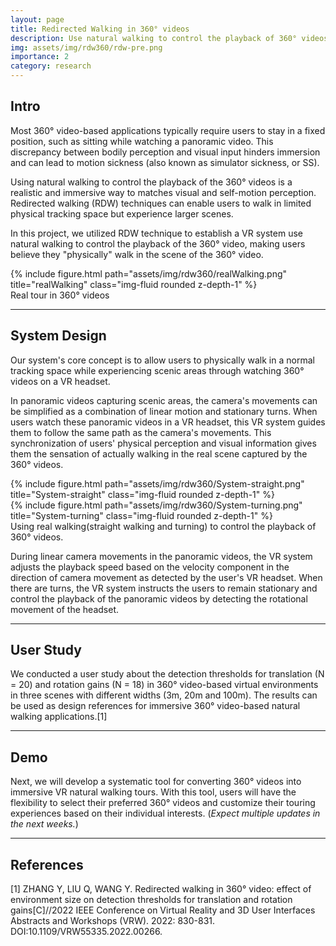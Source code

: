 ```yaml
---
layout: page
title: Redirected Walking in 360° videos
description: Use natural walking to control the playback of 360° videos
img: assets/img/rdw360/rdw-pre.png
importance: 2
category: research
---
```


## Intro

Most 360° video-based applications typically require users to stay in a fixed position, such as sitting while watching a panoramic video. This discrepancy between bodily perception and visual input hinders immersion and can lead to motion sickness (also known as simulator sickness, or SS).

Using natural walking to control the playback of the 360° videos is a realistic and immersive way to matches visual and self-motion perception. Redirected walking (RDW) techniques can enable users to walk in limited physical tracking space but experience larger scenes.

In this project, we utilized RDW technique to establish a VR system use natural walking to control the playback of the 360° video, making users believe they "physically" walk in the scene of the 360° video.

<div class="row">
    <div class="col-sm mt-3 mt-md-0">
        {% include figure.html path="assets/img/rdw360/realWalking.png" title="realWalking" class="img-fluid rounded z-depth-1" %}
    </div>
</div>
<div class="caption">
    Real tour in 360° videos
</div>

---

## System Design

Our system's core concept is to allow users to physically walk in a normal tracking space while experiencing scenic areas through watching 360° videos on a VR headset.

In panoramic videos capturing scenic areas, the camera's movements can be simplified as a combination of linear motion and stationary turns. When users watch these panoramic videos in a VR headset, this VR system guides them to follow the same path as the camera's movements. This synchronization of users' physical perception and visual information gives them the sensation of actually walking in the real scene captured by the 360° videos.

<div class="row">
    <div class="col-sm mt-3 mt-md-0">
        {% include figure.html path="assets/img/rdw360/System-straight.png" title="System-straight" class="img-fluid rounded z-depth-1" %}
    </div>
    <div class="col-sm mt-3 mt-md-0">
        {% include figure.html path="assets/img/rdw360/System-turning.png" title="System-turning" class="img-fluid rounded z-depth-1" %}
    </div>
</div>
<div class="caption">
    Using real walking(straight walking and turning) to control the playback of 360° videos.
</div>

During linear camera movements in the panoramic videos, the VR system adjusts the playback speed based on the velocity component in the direction of camera movement as detected by the user's VR headset. When there are turns, the VR system instructs the users to remain stationary and control the playback of the panoramic videos by detecting the rotational movement of the headset.

---

## User Study

We conducted a user study about the detection thresholds for translation (N = 20) and rotation gains (N = 18) in 360° video-based virtual environments in three scenes with different widths (3m, 20m and 100m). The results can be used as design references for immersive 360° video-based natural walking applications.[1]

---

## Demo

Next, we will develop a systematic tool for converting 360° videos into immersive VR natural walking tours. With this tool, users will have the flexibility to select their preferred 360° videos and customize their touring experiences based on their individual interests.
(*Expect multiple updates in the next weeks.*)

---

## References

[1] ZHANG Y, LIU Q, WANG Y. Redirected walking in 360° video: effect
of environment size on detection thresholds for translation and rotation gains[C]//2022 IEEE Conference on Virtual Reality and 3D User Interfaces Abstracts and Workshops (VRW). 2022: 830-831. DOI:10.1109/VRW55335.2022.00266.